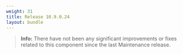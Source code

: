 ```yaml
---
weight: 31
title: Release 10.9.0.24
layout: bundle
---
```



><b>Info:</b> There have not been any significant improvements or fixes related to this component since the last Maintenance release.
